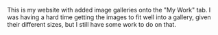 This is my website with added image galleries onto the "My Work" tab. I was having a hard time getting the images to fit well into a gallery, given their different sizes, but I still have some work to do on that.

